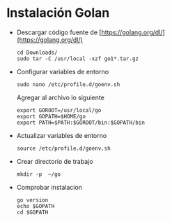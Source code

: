# Instalación Golan

- Descargar código fuente de [https://golang.org/dl/](https://golang.org/dl/)

  ```console
  cd Downloads/
  sudo tar -C /usr/local -xzf go1*.tar.gz
  ```

- Configurar variables de entorno

      sudo nano /etc/profile.d/goenv.sh

    Agregar al archivo lo siguiente

      export GOROOT=/usr/local/go
      export GOPATH=$HOME/go
      export PATH=$PATH:$GOROOT/bin:$GOPATH/bin

- Actualizar variables de entorno

      source /etc/profile.d/goenv.sh

- Crear directorio de trabajo

      mkdir -p  ~/go

- Comprobar instalacion

      go version
      echo $GOPATH
      cd $GOPATH
